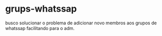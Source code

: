 # grups-whatssap
busco solucionar o problema de adicionar novo membros aos grupos de whatssap facilitando para o adm.

